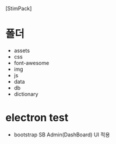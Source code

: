 [StimPack]

# 폴더 
 - assets
  - css
  - font-awesome
  - img
  - js
 - data
  - db
  - dictionary

# electron test
- bootstrap SB Admin(DashBoard) UI 적용
